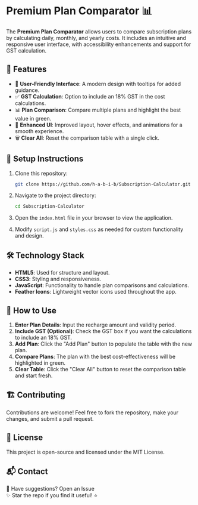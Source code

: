 # Premium Plan Comparator 📊

The **Premium Plan Comparator** allows users to compare subscription plans by calculating daily, monthly, and yearly costs. It includes an intuitive and responsive user interface, with accessibility enhancements and support for GST calculation.

## 🚀 Features
- 📌 **User-Friendly Interface**: A modern design with tooltips for added guidance.
- ✅ **GST Calculation**: Option to include an 18% GST in the cost calculations.
- 📊 **Plan Comparison**: Compare multiple plans and highlight the best value in green.
- 🎨 **Enhanced UI**: Improved layout, hover effects, and animations for a smooth experience.
- 🗑️ **Clear All**: Reset the comparison table with a single click.

## 🔧 Setup Instructions
1. Clone this repository:

    ```sh
    git clone https://github.com/h-a-b-i-b/Subscription-Calculator.git
    ```

2. Navigate to the project directory:

    ```sh
    cd Subscription-Calculator
    ```

3. Open the `index.html` file in your browser to view the application.

4. Modify `script.js` and `styles.css` as needed for custom functionality and design.

## 🛠 Technology Stack
- **HTML5**: Used for structure and layout.
- **CSS3**: Styling and responsiveness.
- **JavaScript**: Functionality to handle plan comparisons and calculations.
- **Feather Icons**: Lightweight vector icons used throughout the app.

## 📌 How to Use
1. **Enter Plan Details**: Input the recharge amount and validity period.
2. **Include GST (Optional)**: Check the GST box if you want the calculations to include an 18% GST.
3. **Add Plan**: Click the "Add Plan" button to populate the table with the new plan.
4. **Compare Plans**: The plan with the best cost-effectiveness will be highlighted in green.
5. **Clear Table**: Click the "Clear All" button to reset the comparison table and start fresh.

## 🏗 Contributing
Contributions are welcome! Feel free to fork the repository, make your changes, and submit a pull request.

## 📜 License
This project is open-source and licensed under the MIT License.

## 📬 Contact
💬 Have suggestions? Open an Issue  
✨ Star the repo if you find it useful! ⭐
